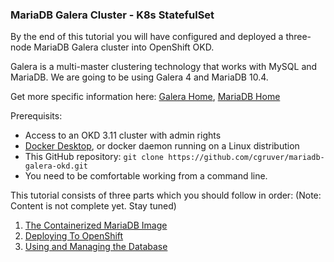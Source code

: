 ### MariaDB Galera Cluster - K8s StatefulSet

By the end of this tutorial you will have configured and deployed a three-node MariaDB Galera cluster into OpenShift OKD.

Galera is a multi-master clustering technology that works with MySQL and MariaDB.  We are going to be using Galera 4 and MariaDB 10.4.

Get more specific information here: [Galera Home](https://galeracluster.com), [MariaDB Home](https://mariadb.com)

Prerequisits:

* Access to an OKD 3.11 cluster with admin rights
* [Docker Desktop](https://www.docker.com/products/docker-desktop), or docker daemon running on a Linux distribution
* This GitHub repository: `git clone https://github.com/cgruver/mariadb-galera-okd.git`
* You need to be comfortable working from a command line.

This tutorial consists of three parts which you should follow in order: (Note: Content is not complete yet. Stay tuned)

1. [The Containerized MariaDB Image](pages/ContainerBuild.md)
1. [Deploying To OpenShift](pages/OpenShiftDeploy.md)
1. [Using and Managing the Database](pages/UsingTheDatabase.md)
